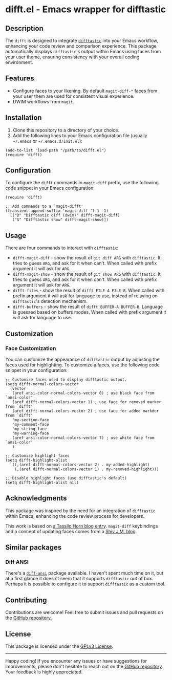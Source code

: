 # difft.el - Emacs wrapper for difftastic

## Description

The `difft` is designed to integrate [`difftastic`](https://github.com/wilfred/difftastic) into your Emacs workflow, enhancing your code review and comparison experience. This package automatically displays `difftastic`'s output within Emacs using faces from your user theme, ensuring consistency with your overall coding environment.

## Features

- Configure faces to your likening. By default `magit-diff-*` faces from your user them are used for consistent visual experience.
- DWIM workflows from `magit`.

## Installation

1. Clone this repository to a directory of your choice.
2. Add the following lines to your Emacs configuration file (usually `~/.emacs` or `~/.emacs.d/init.el`):

```emacs-lisp
(add-to-list 'load-path "/path/to/difft.el")
(require 'difft)
```

## Configuration

To configure the `difft` commands in `magit-diff` prefix, use the following code snippet in your Emacs configuration:

```emacs-lisp
(require 'difft)

;; Add commands to a `magit-difft'
(transient-append-suffix 'magit-diff '(-1 -1)
  [("D" "Difftastic diff (dwim)" difft-magit-diff)
   ("S" "Difftastic show" difft-magit-show)])
```


## Usage
There are four commands to interact with `difftastic`:

- `difft-magit-diff` - show the result of `git diff ARG` with `difftastic`. It tries to guess `ARG`, and ask for it when can't. When called with prefix argument it will ask for `ARG`.
- `difft-magit-show` - show the result of `git show ARG` with `difftastic`. It tries to guess `ARG`, and ask for it when can't. When called with prefix argument it will ask for `ARG`.
- `difft-files` - show the result of `difft FILE-A FILE-B`. When called with prefix argument it will ask for language to use, instead of relaying on `difftastic`'s detection mechanism.
- `difft-buffers` - show the result of `difft BUFFER-A BUFFER-B`. Language is guessed based on buffers modes. When called with prefix argument it will ask for language to use.

## Customization

### Face Customization

You can customize the appearance of `difftastic` output by adjusting the faces used for highlighting. To customize a faces, use the following code snippet in your configuration:

```emacs-lisp
;; Customize faces used to display difftastic output.
(setq difft-normal-colors-vector
  (vector
   (aref ansi-color-normal-colors-vector 0) ; use black face from `ansi-color'
   (aref difft-normal-colors-vector 1) ; use face for removed marker from `difft'
   (aref difft-normal-colors-vector 2) ; use face for added markder from `difft'
   'my-section-face
   'my-comment-face
   'my-string-face
   'my-warning-face
   (aref ansi-color-normal-colors-vector 7) ; use white face from `ansi-color'
   )

;; Customize highlight faces
(setq difft-highlight-alist
  `((,(aref difft-normal-colors-vector 2) . my-added-highlight)
    (,(aref difft-normal-colors-vector 1) . my-removed-highlight)))

;; Disable highlight faces (use difftastic's default)
(setq difft-highlight-alist nil)
```

## Acknowledgments

This package was inspired by the need for an integration of `difftastic` within Emacs, enhancing the code review process for developers.

This work is based on [a Tassilo Horn blog entry](https://tsdh.org/posts/2022-08-01-difftastic-diffing-with-magit.html). `magit-diff` keybindings and a concept of updating faces comes from a [Shiv J.M. blog](https://shivjm.blog/better-magit-diffs/).

## Similar packages

### Diff ANSI

There's a [`diff-ansi`](https://codeberg.org/ideasman42/emacs-diff-ansi) package available. I haven't spent much time on it, but at a first glance it doesn't seem that it supports `difftastic` out of box. Perhaps it is possible to configure it to support `difftastic` as a custom tool.

## Contributing

Contributions are welcome! Feel free to submit issues and pull requests on the [GitHub repository](https://github.com/pkryger/difft.el).

## License

This package is licensed under the [GPLv3 License](https://www.gnu.org/licenses/gpl-3.0.en.html).

---

Happy coding! If you encounter any issues or have suggestions for improvements, please don't hesitate to reach out on the [GitHub repository](https://github.com/pkryger/difft.el). Your feedback is highly appreciated.
